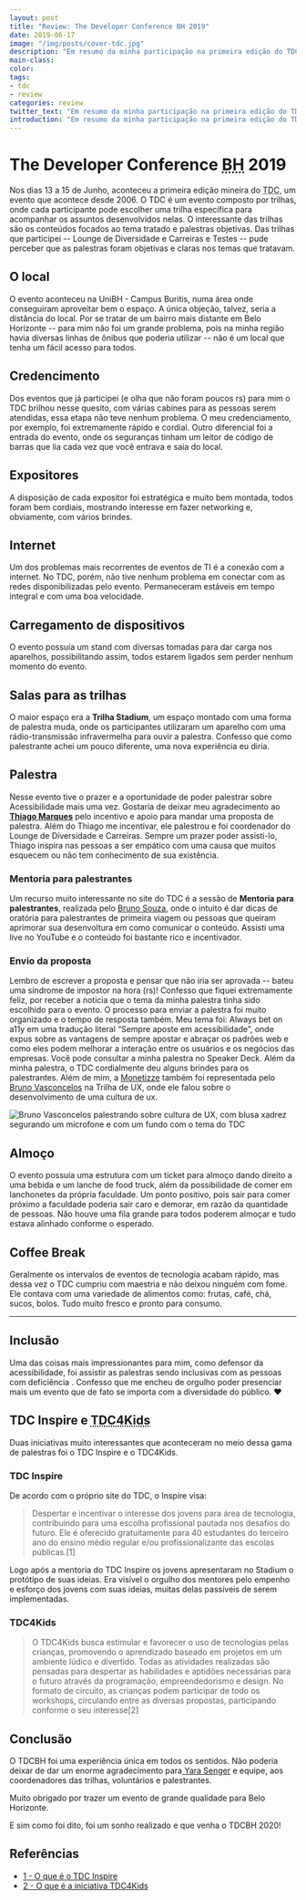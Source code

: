 ```yaml
---
layout: post
title: "Review: The Developer Conference BH 2019"
date: 2019-06-17
image: "/img/posts/cover-tdc.jpg"
description: "Em resumo da minha participação na primeira edição do TDC BH 2019. Acompanhe esse relato com os pontos mais importantes que percebi e como o TDC veio para ficar."
main-class:
color:
tags:
- tdc
- review
categories: review
twitter_text: "Em resumo da minha participação na primeira edição do TDC BH 2019. Acompanhe esse relato com os pontos mais importantes que percebi e como o TDC veio para ficar."
introduction: "Em resumo da minha participação na primeira edição do TDC BH 2019. Acompanhe esse relato com os pontos mais importantes que percebi e como o TDC veio para ficar."
---
```


# <span lang="en">The Developer Conference</span> <abbr title="Belo Horizote">BH</abbr> 2019

Nos dias 13 a 15 de Junho, aconteceu a primeira edição mineira do <abbr title="The Developer Conference">TDC</abbr>, um evento que acontece desde 2006.
O TDC é um evento composto por trilhas, onde cada participante pode escolher uma trilha específica para acompanhar os assuntos desenvolvidos nelas.
O interessante das trilhas são os conteúdos focados ao tema tratado e palestras objetivas. Das trilhas que participei  -- Lounge de Diversidade e Carreiras e Testes -- pude perceber que as palestras foram objetivas e claras nos temas que tratavam.


## O local 
O evento aconteceu na UniBH - Campus Buritis, numa área onde conseguiram aproveitar bem o espaço. A única objeção, talvez, seria a distância do local. Por se tratar de um bairro mais distante em Belo Horizonte -- para mim não foi um grande problema, pois na minha região havia diversas linhas de ônibus que poderia utilizar -- não é um local que tenha um fácil acesso para todos.


## Credencimento
Dos eventos que já participei (e olha que não foram poucos rs) para mim o TDC brilhou nesse quesito, com várias cabines para as pessoas serem atendidas, essa etapa não teve nenhum problema. O meu credenciamento, por exemplo, foi extremamente rápido e cordial.
Outro diferencial foi a entrada do evento, onde os seguranças tinham um leitor de código de barras que lia cada vez que você entrava e saia do local.

## Expositores
A disposição de cada expositor foi estratégica e muito bem montada, todos foram bem cordiais, mostrando interesse em fazer networking e, obviamente, com vários brindes.

## Internet
Um dos problemas mais recorrentes de eventos de TI é a conexão com a internet. No TDC, porém, não tive nenhum problema em conectar com as redes disponibilizadas pelo evento. Permaneceram estáveis em tempo integral e com uma boa velocidade.

## Carregamento de dispositivos
O evento possuía um stand com diversas tomadas para dar carga nos aparelhos, possibilitando assim, todos estarem ligados sem perder nenhum momento do evento.

## Salas para as trilhas
O maior espaço era a **Trilha Stadium**, um espaço montado com uma forma de palestra muda, onde os participantes utilizaram um aparelho com uma rádio-transmissão infravermelha para ouvir a palestra.
Confesso que como palestrante achei um pouco diferente, uma nova experiência eu diria.


## Palestra
Nesse evento tive o prazer e a oportunidade de poder palestrar sobre Acessibilidade mais uma vez. Gostaria de deixar meu agradecimento ao **[Thiago Marques](https://twitter.com/althi)** pelo incentivo e apoio para mandar uma proposta de palestra.
Além do Thiago me incentivar, ele palestrou e foi coordenador do Lounge de Diversidade e Carreiras. Sempre um prazer poder assisti-lo, Thiago inspira nas pessoas a ser empático com uma causa que muitos esquecem ou não tem conhecimento de sua existência.

### Mentoria para palestrantes
Um recurso muito interessante no site do TDC é a sessão de **Mentoria para palestrantes**, realizada pelo [Bruno Souza](https://twitter.com/brjavaman), onde o intuito é dar dicas de oratória para palestrantes de primeira viagem ou pessoas que queiram aprimorar sua desenvoltura em como comunicar o conteúdo. Assisti uma live no YouTube e o conteúdo foi bastante rico e incentivador.

### Envio da proposta
Lembro de escrever a proposta e pensar que não iria ser aprovada -- bateu uma síndrome de impostor na hora (rs)!
Confesso que fiquei extremamente feliz, por receber a notícia que o tema da minha palestra tinha sido escolhido para o evento.
O processo para enviar a palestra foi muito organizado e o tempo de resposta também. Meu tema foi: <span lang="en">Always bet on a11y</span> em uma tradução literal “Sempre aposte em acessibilidade”, onde expus sobre as vantagens de sempre apostar e abraçar os padrões web e como eles podem melhorar a interação entre os usuários e os negócios das empresas. Você pode consultar a minha palestra no Speaker Deck. Além da minha palestra, o TDC cordialmente deu alguns brindes para os palestrantes.
Além de mim, a [Monetizze](https://www.monetizze.com.br/)  também foi representada pelo [Bruno Vasconcelos](https://www.linkedin.com/in/brunovasconcelosdesign/) na Trilha de UX, onde ele falou sobre o desenvolvimento de uma cultura de ux.

![Bruno Vasconcelos palestrando sobre cultura de UX, com blusa xadrez segurando um microfone e com um fundo com o tema do TDC](https://i.imgur.com/OHRC949.jpg)


## Almoço
O evento possuía uma estrutura com um ticket para almoço dando direito a uma bebida e um lanche de <span lang="en">food truck</span>, além da possibilidade de comer em lanchonetes da própria faculdade.
Um ponto positivo, pois sair para comer próximo a faculdade poderia sair caro e demorar, em razão da quantidade de pessoas. Não houve uma fila grande para todos poderem almoçar e tudo estava alinhado conforme o esperado.

## <span lang="en">Coffee Break</span>
Geralmente os intervalos de eventos de tecnologia acabam rápido, mas dessa vez o TDC cumpriu com maestria e não deixou ninguém com fome. Ele contava com uma variedade de alimentos como: frutas, café, chá, sucos, bolos.
Tudo muito fresco e pronto para consumo.

---

## Inclusão
Uma das coisas mais impressionantes para mim, como defensor da acessibilidade, foi assistir as palestras sendo inclusivas com as pessoas com deficiência .
Confesso que me encheu de orgulho poder presenciar mais um evento que de fato se importa com a diversidade do público. :heart: 

## TDC <span lang="en">Inspire</span> e <abbr title="TDC for Kids">TDC4Kids</abbr>

Duas iniciativas muito interessantes que aconteceram no meio dessa gama de palestras foi o TDC Inspire e o TDC4Kids.

### TDC Inspire
De acordo com o próprio site do TDC, o Inspire visa: 

> Despertar e incentivar o interesse dos jovens para área de tecnologia, contribuindo para uma escolha profissional pautada nos desafios do futuro.
> Ele é oferecido gratuitamente para 40 estudantes do terceiro ano do ensino médio regular e/ou profissionalizante das escolas públicas.[1] 

Logo após a mentoria do TDC Inspire os jovens apresentaram no Stadium o protótipo de suas ideias. Era visível o orgulho dos mentores pelo empenho e esforço dos jovens com suas ideias, muitas delas passíveis de serem implementadas.

### TDC4Kids
> O TDC4Kids busca estimular e favorecer o uso de tecnologias pelas crianças, promovendo o aprendizado baseado em projetos em um ambiente lúdico e divertido.
> Todas as atividades realizadas são pensadas para despertar as habilidades e aptidões necessárias para o futuro através da programação, empreendedorismo e design.
> No formato de circuito, as crianças podem participar de todo os workshops, circulando entre as diversas propostas, participando conforme o seu interesse[2]

## Conclusão
O TDCBH foi uma experiência única em todos  os sentidos. Não poderia deixar de dar um enorme agradecimento para[ Yara Senger](https://www.linkedin.com/in/yarasenger/) e equipe, aos coordenadores das trilhas, voluntários e palestrantes. 

Muito obrigado por trazer um evento de grande qualidade para Belo Horizonte. 

E sim como foi dito, foi um sonho realizado e que venha o TDCBH 2020! 

## Referências

* [1 - O que é o TDC Inspire](http://www.thedevelopersconference.com.br/tdc/2019/belohorizonte/workshop-inspire)
* [2 - O que é a iniciativa TDC4Kids](http://www.thedevelopersconference.com.br/tdc/2019/belohorizonte/tdc4kids)

